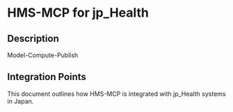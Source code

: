 # HMS-MCP for jp_Health

## Description

Model-Compute-Publish

## Integration Points

This document outlines how HMS-MCP is integrated with jp_Health systems in Japan.
